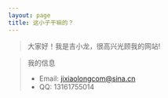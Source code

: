 ```yaml
---
layout: page
title: 这小子干嘛的？
---
```

> 大家好！我是吉小龙，很高兴光顾我的网站!

> 我的信息
> * Email: jixiaolongcom@sina.cn
> * QQ: 13161755014
